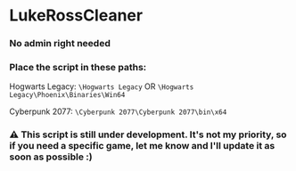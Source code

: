 # LukeRossCleaner
### No admin right needed

### Place the script in these paths:

Hogwarts Legacy:
`\Hogwarts Legacy`
OR
`\Hogwarts Legacy\Phoenix\Binaries\Win64`

Cyberpunk 2077:
`\Cyberpunk 2077\Cyberpunk 2077\bin\x64`

### ⚠️ This script is still under development. It's not my priority, so if you need a specific game, let me know and I'll update it as soon as possible :)
